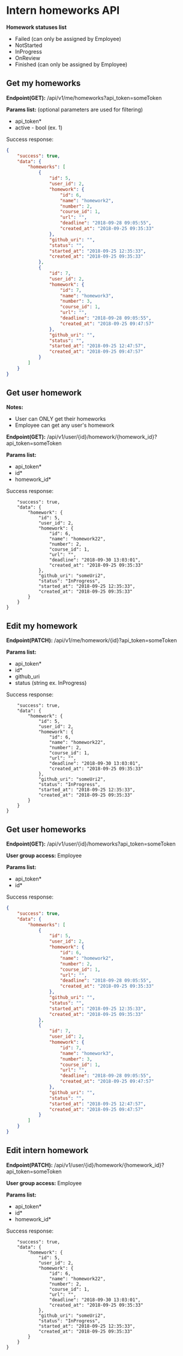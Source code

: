 # Intern homeworks API

**Homework statuses list**
+ Failed (can only be assigned by Employee)
+ NotStarted
+ InProgress
+ OnReview
+ Finished (can only be assigned by Employee)

## Get my homeworks
**Endpoint(GET):** /api/v1/me/homeworks?api_token=someToken

**Params list:** (optional parameters are used for filtering)
+ api_token*
+ active - bool  (ex. 1)

Success response:
```json
{
    "success": true,
    "data": {
        "homeworks": [
            {
                "id": 5,
                "user_id": 2,
                "homework": {
                    "id": 6,
                    "name": "homework2",
                    "number": 2,
                    "course_id": 1,
                    "url": "",
                    "deadline": "2018-09-28 09:05:55",
                    "created_at": "2018-09-25 09:35:33"
                },
                "github_uri": "",
                "status": "",
                "started_at": "2018-09-25 12:35:33",
                "created_at": "2018-09-25 09:35:33"
            },
            {
                "id": 7,
                "user_id": 2,
                "homework": {
                    "id": 7,
                    "name": "homework3",
                    "number": 3,
                    "course_id": 1,
                    "url": "",
                    "deadline": "2018-09-28 09:05:55",
                    "created_at": "2018-09-25 09:47:57"
                },
                "github_uri": "",
                "status": "",
                "started_at": "2018-09-25 12:47:57",
                "created_at": "2018-09-25 09:47:57"
            }
        ]
    }
}
```

## Get user homework

**Notes:**
+ User can ONLY get their homeworks
+ Employee can get any user's homework

**Endpoint(GET):** /api/v1/user/{id}/homework/{homework_id}?api_token=someToken

**Params list:**
+ api_token*
+ id*
+ homework_id*

Success response:
```json{
    "success": true,
    "data": {
        "homework": {
            "id": 5,
            "user_id": 2,
            "homework": {
                "id": 6,
                "name": "homework22",
                "number": 2,
                "course_id": 1,
                "url": "",
                "deadline": "2018-09-30 13:03:01",
                "created_at": "2018-09-25 09:35:33"
            },
            "github_uri": "someUri2",
            "status": "InProgress",
            "started_at": "2018-09-25 12:35:33",
            "created_at": "2018-09-25 09:35:33"
        }
    }
}
```

## Edit my homework
**Endpoint(PATCH):** /api/v1/me/homework/{id}?api_token=someToken

**Params list:**
+ api_token*
+ id*
+ github_uri
+ status (string ex. InProgress)

Success response:
```json{
    "success": true,
    "data": {
        "homework": {
            "id": 5,
            "user_id": 2,
            "homework": {
                "id": 6,
                "name": "homework22",
                "number": 2,
                "course_id": 1,
                "url": "",
                "deadline": "2018-09-30 13:03:01",
                "created_at": "2018-09-25 09:35:33"
            },
            "github_uri": "someUri2",
            "status": "InProgress",
            "started_at": "2018-09-25 12:35:33",
            "created_at": "2018-09-25 09:35:33"
        }
    }
}
```

## Get user homeworks
**Endpoint(GET):** /api/v1/user/{id}/homeworks?api_token=someToken

**User group access:** Employee

**Params list:**
+ api_token*
+ id*

Success response:
```json
{
    "success": true,
    "data": {
        "homeworks": [
            {
                "id": 5,
                "user_id": 2,
                "homework": {
                    "id": 6,
                    "name": "homework2",
                    "number": 2,
                    "course_id": 1,
                    "url": "",
                    "deadline": "2018-09-28 09:05:55",
                    "created_at": "2018-09-25 09:35:33"
                },
                "github_uri": "",
                "status": "",
                "started_at": "2018-09-25 12:35:33",
                "created_at": "2018-09-25 09:35:33"
            },
            {
                "id": 7,
                "user_id": 2,
                "homework": {
                    "id": 7,
                    "name": "homework3",
                    "number": 3,
                    "course_id": 1,
                    "url": "",
                    "deadline": "2018-09-28 09:05:55",
                    "created_at": "2018-09-25 09:47:57"
                },
                "github_uri": "",
                "status": "",
                "started_at": "2018-09-25 12:47:57",
                "created_at": "2018-09-25 09:47:57"
            }
        ]
    }
}
```

## Edit intern homework
**Endpoint(PATCH):** /api/v1/user/{id}/homework/{homework_id}?api_token=someToken

**User group access:** Employee

**Params list:**
+ api_token*
+ id*
+ homework_id*

Success response:
```json{
    "success": true,
    "data": {
        "homework": {
            "id": 5,
            "user_id": 2,
            "homework": {
                "id": 6,
                "name": "homework22",
                "number": 2,
                "course_id": 1,
                "url": "",
                "deadline": "2018-09-30 13:03:01",
                "created_at": "2018-09-25 09:35:33"
            },
            "github_uri": "someUri2",
            "status": "InProgress",
            "started_at": "2018-09-25 12:35:33",
            "created_at": "2018-09-25 09:35:33"
        }
    }
}
```
